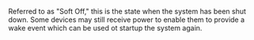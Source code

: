 Referred to as "Soft Off," this is the state when the system has been shut down. Some devices may still receive power to enable them to provide 
a wake event which can be used ot startup the system again.
